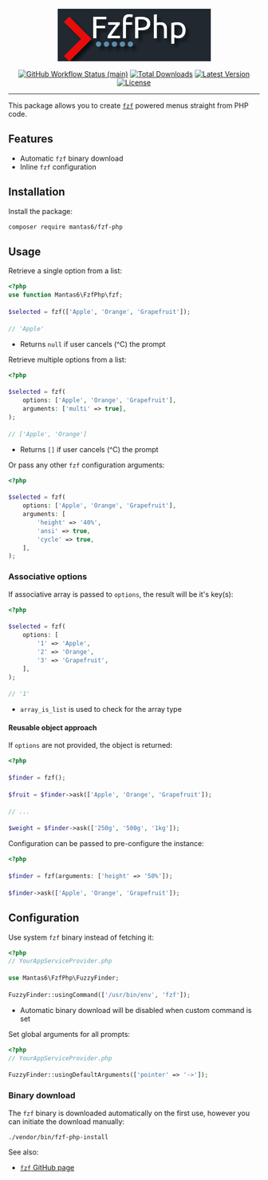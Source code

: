<p align="center">
    <img src="https://raw.githubusercontent.com/mantas6/fzf-php/main/docs/logo.png" height="105" alt="Fzf Php">
    <p align="center">
        <a href="https://github.com/mantas6/fzf-php/actions"><img alt="GitHub Workflow Status (main)" src="https://github.com/mantas6/fzf-php/actions/workflows/tests.yml/badge.svg"></a>
        <a href="https://packagist.org/packages/mantas6/fzf-php"><img alt="Total Downloads" src="https://img.shields.io/packagist/dt/mantas6/fzf-php"></a>
        <a href="https://packagist.org/packages/mantas6/fzf-php"><img alt="Latest Version" src="https://img.shields.io/packagist/v/mantas6/fzf-php"></a>
        <a href="https://packagist.org/packages/mantas6/fzf-php"><img alt="License" src="https://img.shields.io/packagist/l/mantas6/fzf-php"></a>
    </p>
</p>

------
This package allows you to create [`fzf`](https://github.com/junegunn/fzf) powered menus straight from PHP code.

## Features

- Automatic `fzf` binary download
- Inline `fzf` configuration

## Installation

Install the package:

```sh
composer require mantas6/fzf-php
```

## Usage

Retrieve a single option from a list:
```php
<?php
use function Mantas6\FzfPhp\fzf;

$selected = fzf(['Apple', 'Orange', 'Grapefruit']);

// 'Apple'
```
- Returns `null` if user cancels (^C) the prompt

Retrieve multiple options from a list:
```php
<?php

$selected = fzf(
    options: ['Apple', 'Orange', 'Grapefruit'],
    arguments: ['multi' => true],
);

// ['Apple', 'Orange']
```
- Returns `[]` if user cancels (^C) the prompt

Or pass any other `fzf` configuration arguments:
```php
<?php

$selected = fzf(
    options: ['Apple', 'Orange', 'Grapefruit'],
    arguments: [
        'height' => '40%',
        'ansi' => true,
        'cycle' => true,
    ],
);
```

### Associative options

If associative array is passed to `options`, the result will be it's key(s):

```php
<?php

$selected = fzf(
    options: [
        '1' => 'Apple',
        '2' => 'Orange',
        '3' => 'Grapefruit',
    ],
);

// '1'
```

- `array_is_list` is used to check for the array type

#### Reusable object approach

If `options` are not provided, the object is returned:
```php
<?php

$finder = fzf();

$fruit = $finder->ask(['Apple', 'Orange', 'Grapefruit']);

// ...

$weight = $finder->ask(['250g', '500g', '1kg']);
```

Configuration can be passed to pre-configure the instance:
```php
<?php

$finder = fzf(arguments: ['height' => '50%']);

$finder->ask(['Apple', 'Orange', 'Grapefruit']);
```

## Configuration

Use system `fzf` binary instead of fetching it:
```php
<?php
// YourAppServiceProvider.php

use Mantas6\FzfPhp\FuzzyFinder;

FuzzyFinder::usingCommand(['/usr/bin/env', 'fzf']);
```

- Automatic binary download will be disabled when custom command is set

Set global arguments for all prompts:
```php
<?php
// YourAppServiceProvider.php

FuzzyFinder::usingDefaultArguments(['pointer' => '->']);
```

### Binary download

The `fzf` binary is downloaded automatically on the first use, however you can initiate the download manually:

```sh
./vendor/bin/fzf-php-install
```

See also:
- [`fzf` GitHub page](https://github.com/junegunn/fzf)
